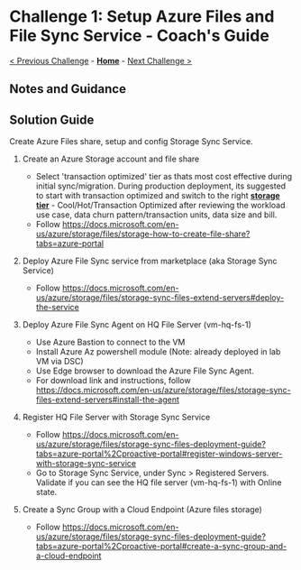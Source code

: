 # Challenge 1: Setup Azure Files and File Sync Service - Coach's Guide

[< Previous Challenge](./00-lab_setup.md) - **[Home](./README.md)** - [Next Challenge >](./02-server_endpoints.md)

## Notes and Guidance


## Solution Guide

Create Azure Files share, setup and config Storage Sync Service.

1. Create an Azure Storage account and file share
    - Select 'transaction optimized' tier as thats most cost effective during initial sync/migration. During production deployment, its suggested to start with transaction optimized and switch to the right **[storage tier](https://docs.microsoft.com/en-us/azure/storage/files/storage-files-planning#storage-tiers)** - Cool/Hot/Transaction Optimized after reviewing the workload use case, data churn pattern/transaction units, data size and bill.
    - Follow https://docs.microsoft.com/en-us/azure/storage/files/storage-how-to-create-file-share?tabs=azure-portal

2. Deploy Azure File Sync service from marketplace (aka Storage Sync Service)
    - Follow https://docs.microsoft.com/en-us/azure/storage/files/storage-sync-files-extend-servers#deploy-the-service

3. Deploy Azure File Sync Agent on HQ File Server (vm-hq-fs-1)
    - Use Azure Bastion to connect to the VM
    - Install Azure Az powershell module (Note: already deployed in lab VM via DSC) 
    - Use Edge browser to download the Azure File Sync Agent.
    - For download link and instructions, follow https://docs.microsoft.com/en-us/azure/storage/files/storage-sync-files-extend-servers#install-the-agent

4. Register HQ File Server with Storage Sync Service
    - Follow https://docs.microsoft.com/en-us/azure/storage/files/storage-sync-files-deployment-guide?tabs=azure-portal%2Cproactive-portal#register-windows-server-with-storage-sync-service
    - Go to Storage Sync Service, under Sync > Registered Servers. Validate if you can see the HQ file server (vm-hq-fs-1) with Online state.

5. Create a Sync Group with a Cloud Endpoint (Azure files storage)
    - Follow https://docs.microsoft.com/en-us/azure/storage/files/storage-sync-files-deployment-guide?tabs=azure-portal%2Cproactive-portal#create-a-sync-group-and-a-cloud-endpoint